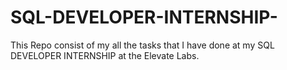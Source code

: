 # SQL-DEVELOPER-INTERNSHIP-
This Repo consist of my all the tasks that I have done at my SQL DEVELOPER INTERNSHIP at the Elevate Labs.
